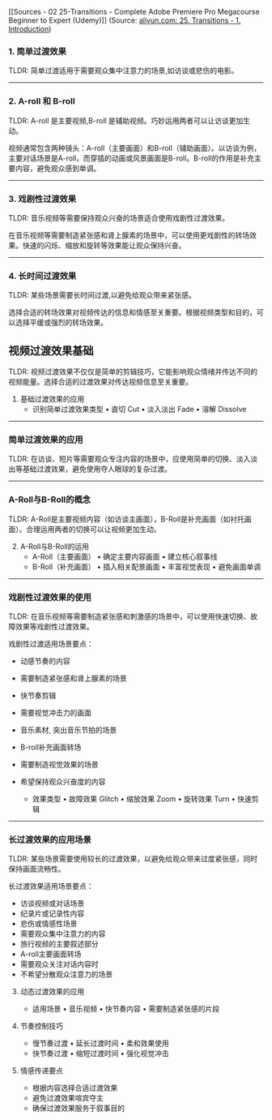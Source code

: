 [[Sources - 02 25-Transitions - Complete Adobe Premiere Pro Megacourse Beginner to Expert (Udemy)]]
(Source:  [aliyun.com: 25. Transitions - 1. Introduction](https://tingwu.aliyun.com/doc/transcripts/zj78qpjo5lmzqxdp))

### 1. 简单过渡效果

TLDR: 简单过渡适用于需要观众集中注意力的场景,如访谈或悲伤的电影。

---

### 2. A-roll 和 B-roll

TLDR: A-roll 是主要视频,B-roll 是辅助视频。巧妙运用两者可以让访谈更加生动。

视频通常包含两种镜头：A-roll（主要画面）和B-roll（辅助画面）。以访谈为例，主要对话场景是A-roll，而穿插的动画或风景画面是B-roll。B-roll的作用是补充主要内容，避免观众感到单调。


---

### 3. 戏剧性过渡效果

TLDR: 音乐视频等需要保持观众兴奋的场景适合使用戏剧性过渡效果。

在音乐视频等需要制造紧张感和肾上腺素的场景中，可以使用更戏剧性的转场效果。快速的闪烁、缩放和旋转等效果能让观众保持兴奋。




---

### 4. 长时间过渡效果

TLDR: 某些场景需要长时间过渡,以避免给观众带来紧张感。

选择合适的转场效果对视频传达的信息和情感至关重要。根据视频类型和目的，可以选择平缓或强烈的转场效果。


## 视频过渡效果基础
TLDR: 视频过渡效果不仅仅是简单的剪辑技巧，它能影响观众情绪并传达不同的视频能量。选择合适的过渡效果对传达视频信息至关重要。


1. 基础过渡效果的应用
   - 识别简单过渡效果类型
     • 直切 Cut
     • 淡入淡出 Fade
     • 溶解 Dissolve





---

### 简单过渡效果的应用
TLDR: 在访谈、短片等需要观众专注内容的场景中，应使用简单的切换、淡入淡出等基础过渡效果，避免使用夺人眼球的复杂过渡。

---

### A-Roll与B-Roll的概念
TLDR: A-Roll是主要视频内容（如访谈主画面），B-Roll是补充画面（如衬托画面）。合理运用两者的切换可以让视频更加生动。



2. A-Roll与B-Roll的运用
   - A-Roll（主要画面）
     • 确定主要内容画面
     • 建立核心叙事线
   - B-Roll（补充画面）
     • 插入相关配景画面
     • 丰富视觉表现
     • 避免画面单调


---

### 戏剧性过渡效果的使用
TLDR: 在音乐视频等需要制造紧张感和刺激感的场景中，可以使用快速切换、故障效果等戏剧性过渡效果。

戏剧性过渡适用场景要点：

- 动感节奏的内容
- 需要制造紧张感和肾上腺素的场景
- 快节奏剪辑
- 需要视觉冲击力的画面
- 音乐素材, 突出音乐节拍的场景
- B-roll补充画面转场
- 需要制造视觉效果的场景
- 希望保持观众兴奋度的内容


   - 效果类型
     • 故障效果 Glitch
     • 缩放效果 Zoom
     • 旋转效果 Turn
     • 快速剪辑

---

### 长过渡效果的应用场景
TLDR: 某些场景需要使用较长的过渡效果，以避免给观众带来过度紧张感，同时保持画面流畅性。

长过渡效果适用场景要点：
- 访谈视频或对话场景
- 纪录片或记录性内容
- 悲伤或情感性场景
- 需要观众集中注意力的内容
- 旅行视频的主要叙述部分
- A-roll主要画面转场
- 需要观众关注对话内容时
- 不希望分散观众注意力的场景


3. 动态过渡效果的应用
   - 适用场景
     • 音乐视频
     • 快节奏内容
     • 需要制造紧张感的片段


4. 节奏控制技巧
   - 慢节奏过渡
     • 延长过渡时间
     • 柔和效果使用
   - 快节奏过渡
     • 缩短过渡时间
     • 强化视觉冲击

5. 情感传递要点
   - 根据内容选择合适过渡效果
   - 避免过渡效果喧宾夺主
   - 确保过渡效果服务于叙事目的